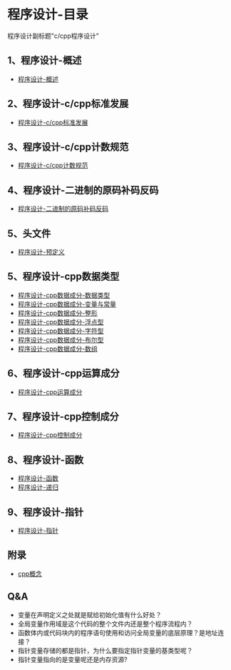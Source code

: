 # 程序设计-目录
程序设计副标题"c/cpp程序设计"

## 1、程序设计-概述
- [程序设计-概述](./程序设计-概述.md)

## 2、程序设计-c/cpp标准发展
- [程序设计-c/cpp标准发展](./程序设计-cpp标准发展.md)

## 3、程序设计-c/cpp计数规范
- [程序设计-c/cpp计数规范](./程序设计-cpp计数规范.md)

## 4、程序设计-二进制的原码补码反码
- [程序设计-二进制的原码补码反码](./程序设计-二进制的原码补码反码.md)

## 5、头文件
- [程序设计-预定义](程序设计-预定义.md)

## 5、程序设计-cpp数据类型
- [程序设计-cpp数据成分-数据类型](./程序设计-cpp数据成分-数据类型.md)
- [程序设计-cpp数据成分-变量与常量](./程序设计-cpp数据成分-变量与常量.md)
- [程序设计-cpp数据成分-整形](./程序设计-cpp数据成分-整形.md)
- [程序设计-cpp数据成分-浮点型](./程序设计-cpp数据成分-浮点型.md)
- [程序设计-cpp数据成分-字符型](./程序设计-cpp数据成分-字符型.md)
- [程序设计-cpp数据成分-布尔型](./程序设计-cpp数据成分-布尔型.md)
- [程序设计-cpp数据成分-数组](程序设计-cpp数据成分-数组.md)

## 6、程序设计-cpp运算成分
- [程序设计-cpp运算成分](./程序设计-cpp运算成分.md)

## 7、程序设计-cpp控制成分
- [程序设计-cpp控制成分](./程序设计-cpp控制成分.md)

## 8、程序设计-函数
- [程序设计-函数](./程序设计-函数.md)
- [程序设计-递归](./程序设计-递归.md)

## 9、程序设计-指针
- [程序设计-指针](./程序设计-指针.md)

## 附录
- [cpp概念](./程序设计-cpp概念)

## Q&A
- 变量在声明定义之处就是赋给初始化值有什么好处？
- 全局变量作用域是这个代码的整个文件内还是整个程序流程内？
- 函数体内或代码块内的程序语句使用和访问全局变量的底层原理？是地址连接？
- 指针变量存储的都是指针，为什么要指定指针变量的基类型呢？
- 指针变量指向的是变量呢还是内存资源?